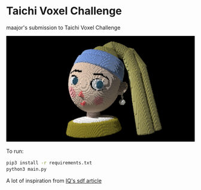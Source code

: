# Taichi Voxel Challenge

maajor's submission to Taichi Voxel Challenge

![](./girl_with_pearl_ring.jpg)

To run:  
```sh
pip3 install -r requirements.txt
python3 main.py
```

A lot of inspiration from [IQ's sdf article](https://iquilezles.org/articles/distfunctions/)